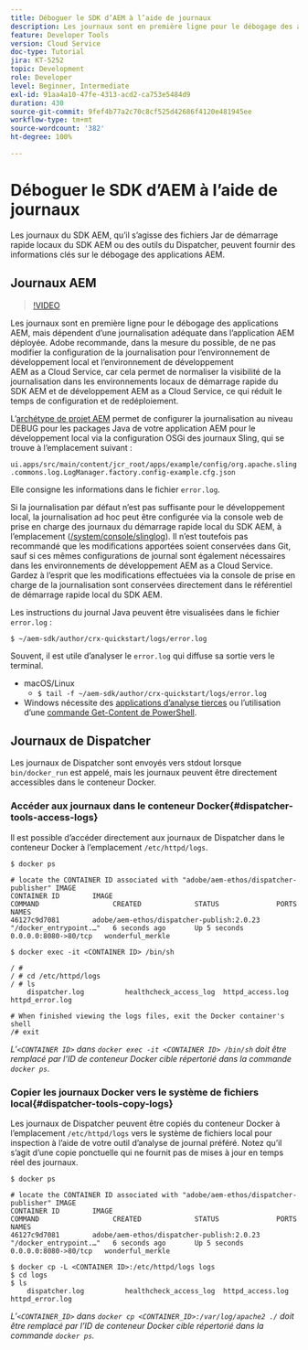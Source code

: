```yaml
---
title: Déboguer le SDK d’AEM à l’aide de journaux
description: Les journaux sont en première ligne pour le débogage des applications AEM, mais dépendent d’une journalisation adéquate dans l’application AEM déployée.
feature: Developer Tools
version: Cloud Service
doc-type: Tutorial
jira: KT-5252
topic: Development
role: Developer
level: Beginner, Intermediate
exl-id: 91aa4a10-47fe-4313-acd2-ca753e5484d9
duration: 430
source-git-commit: 9fef4b77a2c70c8cf525d42686f4120e481945ee
workflow-type: tm+mt
source-wordcount: '382'
ht-degree: 100%

---
```


# Déboguer le SDK d’AEM à l’aide de journaux

Les journaux du SDK AEM, qu’il s’agisse des fichiers Jar de démarrage rapide locaux du SDK AEM ou des outils du Dispatcher, peuvent fournir des informations clés sur le débogage des applications AEM.

## Journaux AEM

>[!VIDEO](https://video.tv.adobe.com/v/34334?quality=12&learn=on)

Les journaux sont en première ligne pour le débogage des applications AEM, mais dépendent d’une journalisation adéquate dans l’application AEM déployée. Adobe recommande, dans la mesure du possible, de ne pas modifier la configuration de la journalisation pour l’environnement de développement local et l’environnement de développement AEM as a Cloud Service, car cela permet de normaliser la visibilité de la journalisation dans les environnements locaux de démarrage rapide du SDK AEM et de développement AEM as a Cloud Service, ce qui réduit le temps de configuration et de redéploiement.

L’[archétype de projet AEM](https://github.com/adobe/aem-project-archetype) permet de configurer la journalisation au niveau DEBUG pour les packages Java de votre application AEM pour le développement local via la configuration OSGi des journaux Sling, qui se trouve à l’emplacement suivant :

`ui.apps/src/main/content/jcr_root/apps/example/config/org.apache.sling.commons.log.LogManager.factory.config-example.cfg.json`

Elle consigne les informations dans le fichier `error.log`.

Si la journalisation par défaut n’est pas suffisante pour le développement local, la journalisation ad hoc peut être configurée via la console web de prise en charge des journaux du démarrage rapide local du SDK AEM, à l’emplacement ([/system/console/slinglog](http://localhost:4502/system/console/slinglog)). Il n’est toutefois pas recommandé que les modifications apportées soient conservées dans Git, sauf si ces mêmes configurations de journal sont également nécessaires dans les environnements de développement AEM as a Cloud Service. Gardez à l’esprit que les modifications effectuées via la console de prise en charge de la journalisation sont conservées directement dans le référentiel de démarrage rapide local du SDK AEM.

Les instructions du journal Java peuvent être visualisées dans le fichier `error.log` :

```
$ ~/aem-sdk/author/crx-quickstart/logs/error.log
```

Souvent, il est utile d’analyser le `error.log` qui diffuse sa sortie vers le terminal.

+ macOS/Linux
   + `$ tail -f ~/aem-sdk/author/crx-quickstart/logs/error.log`
+ Windows nécessite des [applications d’analyse tierces](https://stackoverflow.com/questions/187587/a-windows-equivalent-of-the-unix-tail-command) ou l’utilisation d’une [commande Get-Content de PowerShell](https://stackoverflow.com/a/46444596/133936).

## Journaux de Dispatcher

Les journaux de Dispatcher sont envoyés vers stdout lorsque `bin/docker_run` est appelé, mais les journaux peuvent être directement accessibles dans le conteneur Docker.

### Accéder aux journaux dans le conteneur Docker{#dispatcher-tools-access-logs}

Il est possible d’accéder directement aux journaux de Dispatcher dans le conteneur Docker à l’emplacement `/etc/httpd/logs`.

```shell
$ docker ps

# locate the CONTAINER ID associated with "adobe/aem-ethos/dispatcher-publisher" IMAGE
CONTAINER ID        IMAGE                                       COMMAND                  CREATED             STATUS              PORTS                  NAMES
46127c9d7081        adobe/aem-ethos/dispatcher-publish:2.0.23   "/docker_entrypoint.…"   6 seconds ago       Up 5 seconds        0.0.0.0:8080->80/tcp   wonderful_merkle

$ docker exec -it <CONTAINER ID> /bin/sh

/ # 
/ # cd /etc/httpd/logs
/ # ls
    dispatcher.log          healthcheck_access_log  httpd_access.log        httpd_error.log

# When finished viewing the logs files, exit the Docker container's shell
/# exit
```

_L’`<CONTAINER ID>` dans `docker exec -it <CONTAINER ID> /bin/sh` doit être remplacé par l’ID de conteneur Docker cible répertorié dans la commande `docker ps`._


### Copier les journaux Docker vers le système de fichiers local{#dispatcher-tools-copy-logs}

Les journaux de Dispatcher peuvent être copiés du conteneur Docker à l’emplacement `/etc/httpd/logs` vers le système de fichiers local pour inspection à l’aide de votre outil d’analyse de journal préféré. Notez qu’il s’agit d’une copie ponctuelle qui ne fournit pas de mises à jour en temps réel des journaux.

```shell
$ docker ps

# locate the CONTAINER ID associated with "adobe/aem-ethos/dispatcher-publisher" IMAGE
CONTAINER ID        IMAGE                                       COMMAND                  CREATED             STATUS              PORTS                  NAMES
46127c9d7081        adobe/aem-ethos/dispatcher-publish:2.0.23   "/docker_entrypoint.…"   6 seconds ago       Up 5 seconds        0.0.0.0:8080->80/tcp   wonderful_merkle

$ docker cp -L <CONTAINER ID>:/etc/httpd/logs logs 
$ cd logs
$ ls
    dispatcher.log          healthcheck_access_log  httpd_access.log        httpd_error.log
```

_L’`<CONTAINER_ID>` dans `docker cp <CONTAINER_ID>:/var/log/apache2 ./` doit être remplacé par l’ID de conteneur Docker cible répertorié dans la commande `docker ps`._
